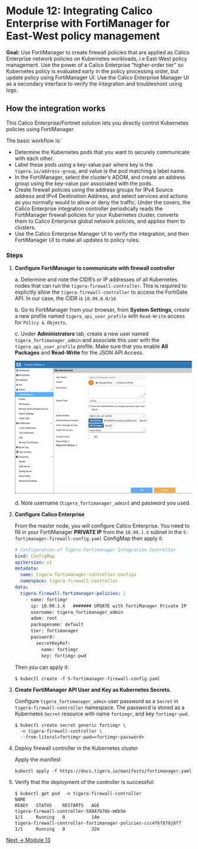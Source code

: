 # Module 12: Integrating Calico Enterprise with FortiManager for East-West policy management

**Goal:**  Use FortiManager to create firewall policies that are applied as Calico Enterprise network policies on Kubernetes workloads, i.e East-West policy management. Use the power of a Calico Enterprise “higher-order tier” so Kubernetes policy is evaluated early in the policy processing order, but update policy using FortiManager UI. Use the Calico Enterprise Manager UI as a secondary interface to verify the integration and troubleshoot using logs.

## How the integration works

This Calico Enterprise/Fortinet solution lets you directly control Kubernetes policies using FortiManager.

The basic workflow is:

- Determine the Kubernetes pods that you want to securely communicate with each other.
- Label these pods using a key-value pair where key is the `tigera.io/address-group`, and value is the pod matching a label name.
- In the FortiManager, select the cluster’s ADOM, and create an address group using the key-value pair associated with the pods.
- Create firewall policies using the address groups for IPv4 Source address and IPv4 Destination Address, and select services and actions as you normally would to allow or deny the traffic. Under the covers, the Calico Enterprise integration controller periodically reads the FortiManager firewall policies for your Kubernetes cluster, converts them to Calico Enterprise global network policies, and applies them to clusters.
- Use the Calico Enterprise Manager UI to verify the integration, and then FortiManager UI to make all updates to policy rules.

### Steps

1. **Configure FortiManager to communicate with firewall controller**

    a. Determine and note the CIDR’s or IP addresses of all Kubernetes nodes that can run the `tigera-firewall-controller`. This is required to explicitly allow the `tigera-firewall-controller` to access the FortiGate API. In our case, the CIDR is `10.99.0.0/16`

    b.  Go to FortiManager from your browser, from **System Settings**, create a new  profile named `tigera_api_user_profile` with `Read-Write` access for `Policy & Objects`. 

    c. Under **Administrators** tab, create a new user named `tigera_fortimanager_admin` and associate this user with the `tigera_api_user_profile` profile. Make sure that you enable **All Packages** and **Read-Write** for the JSON API Access.

    ![fortimanager_create_user.png](../img/fortimanager_create_user.png)

    d. Note username (`tigera_fortimanager_admin`) and password you used. 

2. **Configure Calico Enterprise**

    From the master node, you will configure Calico Enterprise. You need to fill in your FortiManager  **PRIVATE IP** from the `10.99.1.X` subnet in the `5-fortimanager-firewall-config.yaml` ConfigMap then apply it. 

    ```yaml
    # Configuration of Tigera Fortimanager Integration Controller
    kind: ConfigMap
    apiVersion: v1
    metadata:
      name: tigera-fortimanager-controller-configs
      namespace: tigera-firewall-controller
    data:
      tigera.firewall.fortimanager-policies: |
        - name: fortimgr
          ip: 10.99.1.X   ####### UPDATE with FortiManager Private IP
          username: tigera_fortimanager_admin
          adom: root
          packagename: default
          tier: fortimanager
          password:
            secretKeyRef:
              name: fortimgr
              key: fortimgr-pwd
    ```

    Then you can apply it:

    ```
    $ kubectl create -f 5-fortimanager-firewall-config.yaml
    ```

3. **Create FortiManager API User and Key as Kubernetes Secrets.**

    Configure `tigera_fortimanager_admin` user password as a `Secret` in `tigera-firewall-controller` namespace.
    The password is stored as a Kubernetes `Secret` resource with name `fortimgr`, and key `fortimgr-pwd`.

    ```
    $ kubectl create secret generic fortimgr \
      -n tigera-firewall-controller \
      --from-literal=fortimgr-pwd=<fortimgr-password>
    ```

4. Deploy firewall controller in the Kubernetes cluster

    Apply the manifest

    ```
    kubectl apply -f https://docs.tigera.io/manifests/fortimanager.yaml
    ```

5. Verify that the deployment of the controller is successful:

    ```
    $ kubectl get pod  -n tigera-firewall-controller
    NAME                                                              READY   STATUS    RESTARTS   AGE
    tigera-firewall-controller-58847b76b-m6b5m                        1/1     Running   0          14m
    tigera-firewall-controller-fortimanager-policies-ccc4f6f879j8f7   1/1     Running   0          32m
    ```

[Next -> Module 13](./modules/deploy-app-1.md)
